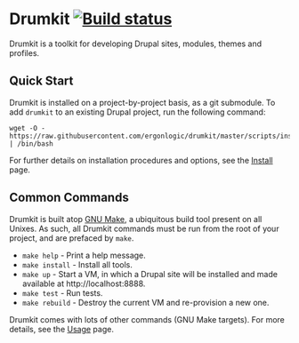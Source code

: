 Drumkit [![Build status](https://travis-ci.org/ergonlogic/drumkit.svg)](https://travis-ci.org/ergonlogic/drumkit)
=======

Drumkit is a toolkit for developing Drupal sites, modules, themes and profiles.

## Quick Start

Drumkit is installed on a project-by-project basis, as a git submodule. To add `drumkit` to an existing Drupal project, run the following command:

    wget -O - https://raw.githubusercontent.com/ergonlogic/drumkit/master/scripts/install.sh | /bin/bash

For further details on installation procedures and options, see the [Install](install.md) page.

## Common Commands

Drumkit is built atop [GNU Make](https://www.gnu.org/software/make/), a ubiquitous build tool present on all Unixes. As such, all Drumkit commands must be run from the root of your project, and are prefaced by `make`.

* `make help` - Print a help message.
* `make install` - Install all tools.
* `make up` - Start a VM, in which a Drupal site will be installed and made available at http://localhost:8888.
* `make test` - Run tests.
* `make rebuild` - Destroy the current VM and re-provision a new one.

Drumkit comes with lots of other commands (GNU Make targets). For more details, see the [Usage](usage.md) page.
